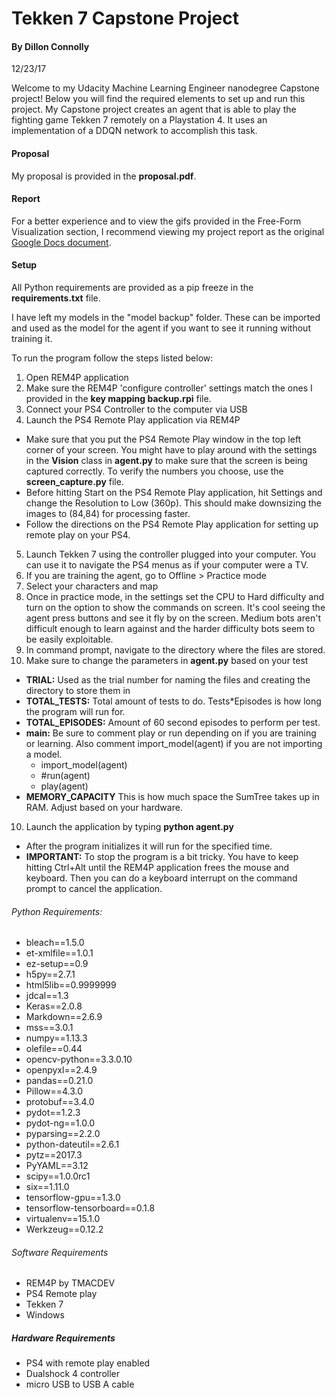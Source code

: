 # Tekken 7 Capstone Project
#### By Dillon Connolly
12/23/17


Welcome to my Udacity Machine Learning Engineer nanodegree Capstone project!
Below you will find the required elements to set up and run this project. My Capstone
project creates an agent that is able to play the fighting game Tekken 7 remotely on a
Playstation 4. It uses an implementation of a DDQN network to accomplish this task.

#### Proposal
My proposal is provided in the __proposal.pdf__. 

#### Report
For a better experience and to view the gifs provided in the Free-Form Visualization section, I recommend viewing my project report as the original [Google Docs document](https://docs.google.com/document/d/1_Nx28ke67M_vB9xj3CPgHItSL-JsS-XwrG-8WPnxfl4/edit?usp=sharing).

#### Setup
All Python requirements are provided as a pip freeze in the __requirements.txt__ file.

I have left my models in the "model backup" folder. These can be imported and used as the model for the agent if you want to see it running without training it.

To run the program follow the steps listed below:
1. Open REM4P application
2. Make sure the REM4P 'configure controller' settings match the ones I provided in the
__key mapping backup.rpi__ file.
3. Connect your PS4 Controller to the computer via USB
4. Launch the PS4 Remote Play application via REM4P
  * Make sure that you put the PS4 Remote Play window in the top left corner of your screen. You might have to play around with the settings in the __Vision__ class in __agent.py__ to make sure that the screen is being captured correctly. To verify the numbers you choose, use the __screen_capture.py__ file.
  * Before hitting Start on the PS4 Remote Play application, hit Settings and change the Resolution to Low (360p). This should make downsizing the images to (84,84) for processing faster.
  * Follow the directions on the PS4 Remote Play application for setting up remote play on your PS4.
5. Launch Tekken 7 using the controller plugged into your computer. You can use it to navigate the PS4 menus as if your computer were a TV.
6. If you are training the agent, go to Offline > Practice mode
7. Select your characters and map
8. Once in practice mode, in the settings set the CPU to Hard difficulty and turn on the option to show the commands on screen. It's cool seeing the agent press buttons and see it fly by on the screen. Medium bots aren't difficult enough to learn against and the harder difficulty bots seem to be easily exploitable.
9. In command prompt, navigate to the directory where the files are stored.
10. Make sure to change the parameters in __agent.py__ based on your test
  * __TRIAL:__ Used as the trial number for naming the files and creating the directory to store them in
  * __TOTAL_TESTS:__ Total amount of tests to do. Tests*Episodes is how long the program will run for.
  * __TOTAL_EPISODES:__ Amount of 60 second episodes to perform per test.
  * __main:__  Be sure to comment play or run depending on if you are training or learning. Also comment import_model(agent) if you are not importing a model.
      * import_model(agent)
      * #run(agent)
      * play(agent)
  * __MEMORY_CAPACITY__ This is how much space the SumTree takes up in RAM. Adjust based on your hardware.
10. Launch the application by typing __python agent.py__
  * After the program initializes it will run for the specified time.
  * __IMPORTANT:__ To stop the program is a bit tricky. You have to keep hitting Ctrl+Alt until the REM4P application frees the mouse and keyboard. Then you can do a keyboard interrupt on the command prompt to cancel the application.

###### Python Requirements:
* bleach==1.5.0
* et-xmlfile==1.0.1
* ez-setup==0.9
* h5py==2.7.1
* html5lib==0.9999999
* jdcal==1.3
* Keras==2.0.8
* Markdown==2.6.9
* mss==3.0.1
* numpy==1.13.3
* olefile==0.44
* opencv-python==3.3.0.10
* openpyxl==2.4.9
* pandas==0.21.0
* Pillow==4.3.0
* protobuf==3.4.0
* pydot==1.2.3
* pydot-ng==1.0.0
* pyparsing==2.2.0
* python-dateutil==2.6.1
* pytz==2017.3
* PyYAML==3.12
* scipy==1.0.0rc1
* six==1.11.0
* tensorflow-gpu==1.3.0
* tensorflow-tensorboard==0.1.8
* virtualenv==15.1.0
* Werkzeug==0.12.2

###### Software Requirements
* REM4P by TMACDEV
* PS4 Remote play
* Tekken 7
* Windows

##### Hardware Requirements
* PS4 with remote play enabled
* Dualshock 4 controller
* micro USB to USB A cable
